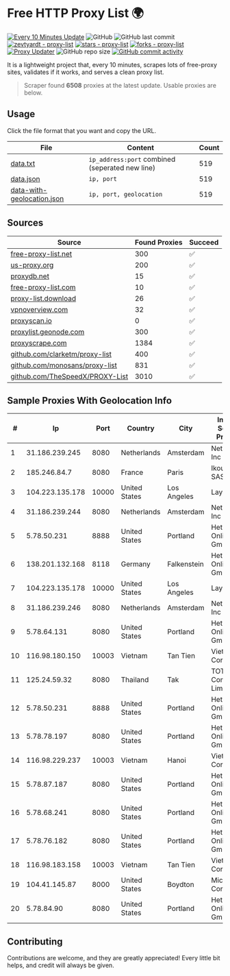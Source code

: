 
# Free HTTP Proxy List 🌍

[![Every 10 Minutes Update](https://github.com/mertguvencli/http-proxy-list/actions/workflows/main.yml/badge.svg?branch=main)](https://github.com/mertguvencli/http-proxy-list/actions/workflows/main.yml)
![GitHub](https://img.shields.io/github/license/mertguvencli/http-proxy-list)
![GitHub last commit](https://img.shields.io/github/last-commit/mertguvencli/http-proxy-list)
[![zevtyardt - proxy-list](https://img.shields.io/static/v1?label=zevtyardt&message=proxy-list&color=blue&logo=github)](https://github.com/zevtyardt/proxy-list "Go to GitHub repo")
[![stars - proxy-list](https://img.shields.io/github/stars/zevtyardt/proxy-list?style=social)](https://github.com/zevtyardt/proxy-list)
[![forks - proxy-list](https://img.shields.io/github/forks/zevtyardt/proxy-list?style=social)](https://github.com/zevtyardt/proxy-list)
[![Proxy Updater](https://github.com/zevtyardt/proxy-list/workflows/Proxy%20Updater/badge.svg)](https://github.com/zevtyardt/proxy-list/actions?query=workflow:"Proxy+Updater")
![GitHub repo size](https://img.shields.io/github/repo-size/zevtyardt/proxy-list)
[![GitHub commit activity](https://img.shields.io/github/commit-activity/m/zevtyardt/proxy-list?logo=commits)](https://github.com/zevtyardt/proxy-list/commits/main)

It is a lightweight project that, every 10 minutes, scrapes lots of free-proxy sites, validates if it works, and serves a clean proxy list.

> Scraper found **6508** proxies at the latest update. Usable proxies are below.

## Usage

Click the file format that you want and copy the URL.

|File|Content|Count|
|----|-------|-----|
|[data.txt](https://raw.githubusercontent.com/mertguvencli/http-proxy-list/main/proxy-list/data.txt)|`ip_address:port` combined (seperated new line)|519|
|[data.json](https://raw.githubusercontent.com/mertguvencli/http-proxy-list/main/proxy-list/data.json)|`ip, port`|519|
|[data-with-geolocation.json](https://raw.githubusercontent.com/mertguvencli/http-proxy-list/main/proxy-list/data-with-geolocation.json)|`ip, port, geolocation`|519|

## Sources

|Source|Found Proxies|Succeed|
|------|-------------|-------|
|[free-proxy-list.net](https://free-proxy-list.net)|300|✅|
|[us-proxy.org](https://www.us-proxy.org)|200|✅|
|[proxydb.net](http://proxydb.net)|15|✅|
|[free-proxy-list.com](https://free-proxy-list.com/?page=&port=&type%5B%5D=http&type%5B%5D=https&up_time=0&search=Search)|10|✅|
|[proxy-list.download](https://www.proxy-list.download/HTTP)|26|✅|
|[vpnoverview.com](https://vpnoverview.com/privacy/anonymous-browsing/free-proxy-servers)|32|✅|
|[proxyscan.io](https://www.proxyscan.io)|0|✅|
|[proxylist.geonode.com](https://proxylist.geonode.com/api/proxy-list?limit=300&page=1&sort_by=lastChecked&sort_type=desc&protocols=http,https)|300|✅|
|[proxyscrape.com](https://api.proxyscrape.com/v2/?request=displayproxies&protocol=http&timeout=10000&country=all&ssl=all&anonymity=all)|1384|✅|
|[github.com/clarketm/proxy-list](https://raw.githubusercontent.com/clarketm/proxy-list/master/proxy-list-raw.txt)|400|✅|
|[github.com/monosans/proxy-list](https://raw.githubusercontent.com/monosans/proxy-list/main/proxies/http.txt)|831|✅|
|[github.com/TheSpeedX/PROXY-List](https://raw.githubusercontent.com/TheSpeedX/PROXY-List/master/http.txt)|3010|✅|


## Sample Proxies With Geolocation Info

|#|Ip|Port|Country|City|Internet Service Provider|
|-|--|----|-------|----|-------------------------|
|1|31.186.239.245|8080|Netherlands|Amsterdam|NetSkope Inc|
|2|185.246.84.7|8080|France|Paris|Ikoula Net SAS|
|3|104.223.135.178|10000|United States|Los Angeles|LayerHost|
|4|31.186.239.244|8080|Netherlands|Amsterdam|NetSkope Inc|
|5|5.78.50.231|8888|United States|Portland|Hetzner Online GmbH|
|6|138.201.132.168|8118|Germany|Falkenstein|Hetzner Online GmbH|
|7|104.223.135.178|10000|United States|Los Angeles|LayerHost|
|8|31.186.239.246|8080|Netherlands|Amsterdam|NetSkope Inc|
|9|5.78.64.131|8080|United States|Portland|Hetzner Online GmbH|
|10|116.98.180.150|10003|Vietnam|Tan Tien|Viettel Corporation|
|11|125.24.59.32|8080|Thailand|Tak|TOT Public Company Limited|
|12|5.78.50.231|8888|United States|Portland|Hetzner Online GmbH|
|13|5.78.78.197|8080|United States|Portland|Hetzner Online GmbH|
|14|116.98.229.237|10003|Vietnam|Hanoi|Viettel Corporation|
|15|5.78.87.187|8080|United States|Portland|Hetzner Online GmbH|
|16|5.78.68.241|8080|United States|Portland|Hetzner Online GmbH|
|17|5.78.76.182|8080|United States|Portland|Hetzner Online GmbH|
|18|116.98.183.158|10003|Vietnam|Tan Tien|Viettel Corporation|
|19|104.41.145.87|8000|United States|Boydton|Microsoft Corporation|
|20|5.78.84.90|8080|United States|Portland|Hetzner Online GmbH|



## Contributing

Contributions are welcome, and they are greatly appreciated! Every
little bit helps, and credit will always be given.

